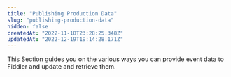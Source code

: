 ```yaml
---
title: "Publishing Production Data"
slug: "publishing-production-data"
hidden: false
createdAt: "2022-11-18T23:28:25.348Z"
updatedAt: "2022-12-19T19:14:28.171Z"
---
```

This Section guides you on the various ways you can provide event data to Fiddler and update and retrieve them.